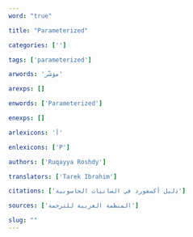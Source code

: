 ```yaml
---
word: "true"

title: "Parameterized"

categories: ['']

tags: ['parameterized']

arwords: 'مؤشّر'

arexps: []

enwords: ['Parameterized']

enexps: []

arlexicons: 'أ'

enlexicons: ['P']

authors: ['Ruqayya Roshdy']

translators: ['Tarek Ibrahim']

citations: ['دليل أكسفورد في السانيات الحاسوبية']

sources: ['المنظمة العربية للترجمة']

slug: ""
---
```

